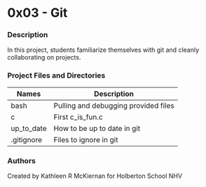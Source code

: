 # 0x03 - Git

### Description
In this project, students familiarize themselves with git and cleanly collaborating on projects.

### Project Files and Directories
Names | Description
------|-----------------------
bash | Pulling and debugging provided files
c | First c_is_fun.c
up_to_date | How to be up to date in git
.gitignore | Files to ignore in git

### Authors
Created by Kathleen R McKiernan for Holberton School NHV
